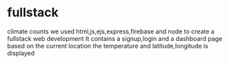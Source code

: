 # fullstack
climate counts
we used html,js,ejs,express,firebase and node to create a fullstack web development
It contains a signup,login and a dashboard page
based on the current location the temperature and latitude,longitude is displayed
